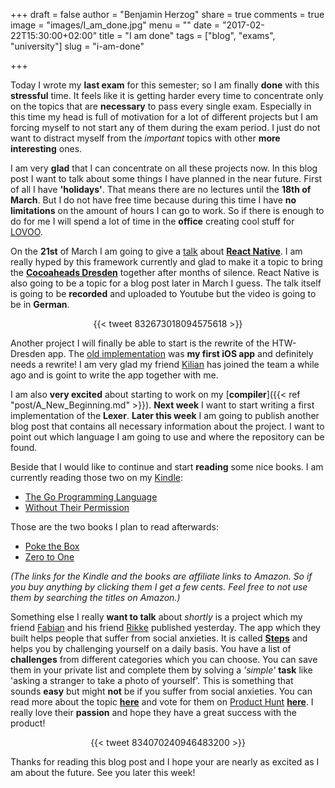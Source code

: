 +++
draft = false
author = "Benjamin Herzog"
share = true
comments = true
image = "images/I_am_done.jpg"
menu = ""
date = "2017-02-22T15:30:00+02:00"
title = "I am done"
tags = ["blog", "exams", "university"]
slug = "i-am-done"

+++

Today I wrote my **last exam** for this semester; so I am finally **done** with this **stressful** time. It feels like it is getting harder every time to concentrate only on the topics that are **necessary** to pass every single exam. Especially in this time my head is full of motivation for a lot of different projects but I am forcing myself to not start any of them during the exam period. I just do not want to distract myself from the *important* topics with other **more interesting** ones.

I am very **glad** that I can concentrate on all these projects now. In this blog post I want to talk about some things I have planned in the near future. First of all I have **'holidays'**. That means there are no lectures until the **18th of March**. But I do not have free time because during this time I have **no limitations** on the amount of hours I can go to work. So if there is enough to do for me I will spend a lot of time in the **office** creating cool stuff for [LOVOO](https://www.lovoo.com).

On the **21st** of March I am going to give a [talk](https://www.meetup.com/de-DE/Cocoaheads-Dresden/events/237722653/) about [**React Native**](https://github.com/facebook/react-native). I am really hyped by this framework currently and glad to make it a topic to bring the [**Cocoaheads Dresden**](https://www.meetup.com/de-DE/Cocoaheads-Dresden/) together after months of silence. React Native is also going to be a topic for a blog post later in March I guess. The talk itself is going to be **recorded** and uploaded to Youtube but the video is going to be in **German**.

<center>{{< tweet 832673018094575618 >}}</center>

Another project I will finally be able to start is the rewrite of the HTW-Dresden app. The [old implementation](https://github.com/HTWDD/htwcampus_old) was **my first iOS app** and definitely needs a rewrite! I am very glad my friend [Kilian](https://twitter.com/kiliankoe) has joined the team a while ago and is goint to write the app together with me.

I am also **very excited** about starting to work on my [**compiler**]({{< ref "post/A_New_Beginning.md" >}}). **Next week** I want to start writing a first implementation of the **Lexer**. **Later this week** I am going to publish another blog post that contains all necessary information about the project. I want to point out which language I am going to use and where the repository can be found.

Beside that I would like to continue and start **reading** some nice books. I am currently reading those two on my [Kindle](http://amzn.to/2m7fLsH):

- [The Go Programming Language](http://amzn.to/2mbzxjd)
- [Without Their Permission](http://amzn.to/2m6VLq2)

Those are the two books I plan to read afterwards:

- [Poke the Box](http://amzn.to/2kLdrqW)
- [Zero to One](http://amzn.to/2lugK2M)

*(The links for the Kindle and the books are affiliate links to Amazon. So if you buy anything by clicking them I get a few cents. Feel free to not use them by searching the titles on Amazon.)*

Something else I really **want to talk** about *shortly* is a project which my friend [Fabian](https://twitter.com/fabianehlert) and his friend [Rikke](https://twitter.com/Rikkekoblauch) published yesterday. The app which they built helps people that suffer from social anxieties. It is called [**Steps**](https://www.stepsapp.xyz) and helps you by challenging yourself on a daily basis. You have a list of **challenges** from different categories which you can choose. You can save them in your private list and complete them by solving a *'simple'* **task** like 'asking a stranger to take a photo of yourself'. This is something that sounds **easy** but might **not** be if you suffer from social anxieties. You can read more about the topic [**here**](https://medium.com/steps/launching-steps-app-29bcc6fb20cd#.yg6kmqeaa) and vote for them on [Product Hunt](https://www.producthunt.com) [**here**](https://www.producthunt.com/posts/steps-3). I really love their **passion** and hope they have a great success with the product!

<center>{{< tweet 834070240946483200 >}}</center>

Thanks for reading this blog post and I hope your are nearly as excited as I am about the future. See you later this week!
